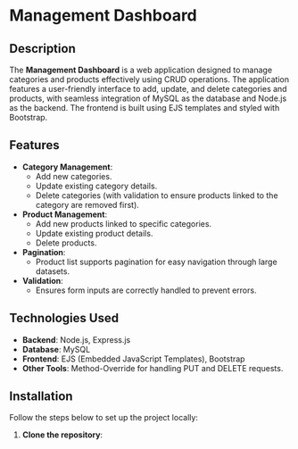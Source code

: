 # Management Dashboard

## Description
The **Management Dashboard** is a web application designed to manage categories and products effectively using CRUD operations. The application features a user-friendly interface to add, update, and delete categories and products, with seamless integration of MySQL as the database and Node.js as the backend. The frontend is built using EJS templates and styled with Bootstrap.

## Features
- **Category Management**:
  - Add new categories.
  - Update existing category details.
  - Delete categories (with validation to ensure products linked to the category are removed first).
- **Product Management**:
  - Add new products linked to specific categories.
  - Update existing product details.
  - Delete products.
- **Pagination**:
  - Product list supports pagination for easy navigation through large datasets.
- **Validation**:
  - Ensures form inputs are correctly handled to prevent errors.

## Technologies Used
- **Backend**: Node.js, Express.js
- **Database**: MySQL
- **Frontend**: EJS (Embedded JavaScript Templates), Bootstrap
- **Other Tools**: Method-Override for handling PUT and DELETE requests.

## Installation

Follow the steps below to set up the project locally:

1. **Clone the repository**:
   ```bash
   
